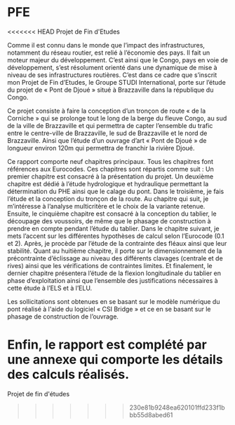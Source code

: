 # PFE
<<<<<<< HEAD
Projet de Fin d'Etudes


Comme il est connu dans le monde que l’impact des infrastructures, notamment du réseau routier, est relié à l’économie des pays. Il fait un moteur majeur du développement. C’est ainsi que le Congo, pays en voie de développement, s’est résolument orienté dans une dynamique de mise à niveau de ses infrastructures routières. C’est dans ce cadre que s’inscrit mon Projet de Fin d’Etudes, le Groupe STUDI International, porte sur l’étude du projet de « Pont de Djoué » situé à Brazzaville dans la république du Congo.


Ce projet consiste à faire la conception d’un tronçon de route « de la Corniche » qui se prolonge tout le long de la berge du fleuve Congo, au sud de la ville de Brazzaville et qui permettra de capter l’ensemble du trafic entre le centre-ville de Brazzaville, le sud de Brazzaville et le nord de Brazzaville. Ainsi que l’étude d’un ouvrage d’art « Pont de Djoué » de longueur environ 120m qui permettra de franchir la rivière Djoué.


Ce rapport comporte neuf chapitres principaux. Tous les chapitres font références aux Eurocodes.  Ces chapitres sont répartis comme suit : Un premier chapitre est consacré à la présentation du projet. Un deuxième chapitre est dédié à l’étude hydrologique et hydraulique permettant la détermination du PHE ainsi que le calage du pont. Dans le troisième, je fais l’étude et la conception du tronçon de la route. Au chapitre qui suit, je m’intéresse à l’analyse multicritère et le choix de la variante retenue.  Ensuite, le cinquième chapitre est consacré à la conception du tablier, le découpage des voussoirs, de même que le phasage de construction à prendre en compte pendant l’étude du tablier. Dans le chapitre suivant, je mets l’accent sur les différentes hypothèses de calcul selon l’Eurocode (0.1 et 2). Après, je procède par l’étude de la contrainte des fléaux ainsi que leur stabilité. Quant au huitième chapitre, il porte sur le dimensionnement de la précontrainte d’éclissage au niveau des différents clavages (centrale et de rives) ainsi que les vérifications de contraintes limites. Et finalement, le dernier chapitre présentera l’étude de la flexion longitudinale du tablier en phase d’exploitation ainsi que l’ensemble des justifications nécessaires à cette étude à l’ELS et à l’ELU.


Les sollicitations sont obtenues en se basant sur le modèle numérique du pont réalisé à l'aide du logiciel « CSI Bridge » et ce en se basant sur le phasage de construction de l’ouvrage.


Enfin, le rapport est complété par une annexe qui comporte les détails des calculs réalisés.
=======
Projet de fin d'études
>>>>>>> 230e81b9248ea620101ffd233f1bbb55d8abed61
